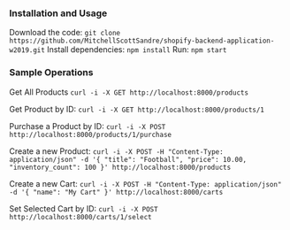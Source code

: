 ### Installation and Usage

Download the code: `git clone https://github.com/MitchellScottSandre/shopify-backend-application-w2019.git`
Install dependencies: `npm install`
Run: `npm start`

### Sample Operations

Get All Products
`curl -i -X GET http://localhost:8000/products`

Get Product by ID:
`curl -i -X GET http://localhost:8000/products/1`

Purchase a Product by ID:
`curl -i -X POST http://localhost:8000/products/1/purchase`

Create a new Product:
`curl -i -X POST -H "Content-Type: application/json" -d '{ "title": "Football", "price": 10.00, "inventory_count": 100 }' http://localhost:8000/products`

Create a new Cart:
`curl -i -X POST -H "Content-Type: application/json" -d '{ "name": "My Cart" }' http://localhost:8000/carts`

Set Selected Cart by ID:
`curl -i -X POST http://localhost:8000/carts/1/select`
